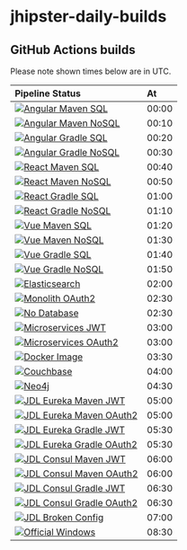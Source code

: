 # jhipster-daily-builds

## GitHub Actions builds

Please note shown times below are in UTC.

| Pipeline Status                                                                | At    |
| :----------------------------------------------------------------------------- | :---- |
| [![Angular Maven SQL][github-angular-maven-sql]][github-actions]               | 00:00 |
| [![Angular Maven NoSQL][github-angular-maven-nosql]][github-actions]           | 00:10 |
| [![Angular Gradle SQL][github-angular-gradle-sql]][github-actions]             | 00:20 |
| [![Angular Gradle NoSQL][github-angular-gradle-nosql]][github-actions]         | 00:30 |
| [![React Maven SQL][github-react-maven-sql]][github-actions]                   | 00:40 |
| [![React Maven NoSQL][github-react-maven-nosql]][github-actions]               | 00:50 |
| [![React Gradle SQL][github-react-gradle-sql]][github-actions]                 | 01:00 |
| [![React Gradle NoSQL][github-react-gradle-nosql]][github-actions]             | 01:10 |
| [![Vue Maven SQL][github-vue-maven-sql]][github-actions]                       | 01:20 |
| [![Vue Maven NoSQL][github-vue-maven-nosql]][github-actions]                   | 01:30 |
| [![Vue Gradle SQL][github-vue-gradle-sql]][github-actions]                     | 01:40 |
| [![Vue Gradle NoSQL][github-vue-gradle-nosql]][github-actions]                 | 01:50 |
| [![Elasticsearch][github-elasticsearch]][github-actions]                       | 02:00 |
| [![Monolith OAuth2][github-monolith-oauth2]][github-actions]                   | 02:30 |
| [![No Database][github-no-database]][github-actions]                           | 02:30 |
| [![Microservices JWT][github-ms-jwt]][github-actions]                          | 03:00 |
| [![Microservices OAuth2][github-ms-oauth2]][github-actions]                    | 03:00 |
| [![Docker Image][github-docker-image]][github-actions]                         | 03:30 |
| [![Couchbase][github-couchbase]][github-actions]                               | 04:00 |
| [![Neo4j][github-neo4j]][github-actions]                                       | 04:30 |
| [![JDL Eureka Maven JWT][github-jdl-eureka-maven-jwt]][github-actions]         | 05:00 |
| [![JDL Eureka Maven OAuth2][github-jdl-eureka-maven-oauth2]][github-actions]   | 05:00 |
| [![JDL Eureka Gradle JWT][github-jdl-eureka-gradle-jwt]][github-actions]       | 05:30 |
| [![JDL Eureka Gradle OAuth2][github-jdl-eureka-gradle-oauth2]][github-actions] | 05:30 |
| [![JDL Consul Maven JWT][github-jdl-consul-maven-jwt]][github-actions]         | 06:00 |
| [![JDL Consul Maven OAuth2][github-jdl-consul-maven-oauth2]][github-actions]   | 06:00 |
| [![JDL Consul Gradle JWT][github-jdl-consul-gradle-jwt]][github-actions]       | 06:30 |
| [![JDL Consul Gradle OAuth2][github-jdl-consul-gradle-oauth2]][github-actions] | 06:30 |
| [![JDL Broken Config][github-jdl-broken-config]][github-actions]               | 07:00 |
| [![Official Windows][github-official-windows]][github-actions]                 | 08:30 |

[github-actions]: https://github.com/tientq/jhipster-daily-builds/actions
[github-angular-maven-sql]: https://github.com/tientq/jhipster-daily-builds/workflows/Angular%20Maven%20SQL/badge.svg
[github-angular-maven-nosql]: https://github.com/tientq/jhipster-daily-builds/workflows/Angular%20Maven%20NoSQL/badge.svg
[github-angular-gradle-sql]: https://github.com/tientq/jhipster-daily-builds/workflows/Angular%20Gradle%20SQL/badge.svg
[github-angular-gradle-nosql]: https://github.com/tientq/jhipster-daily-builds/workflows/Angular%20Gradle%20NoSQL/badge.svg
[github-react-maven-sql]: https://github.com/tientq/jhipster-daily-builds/workflows/React%20Maven%20SQL/badge.svg
[github-react-maven-nosql]: https://github.com/tientq/jhipster-daily-builds/workflows/React%20Maven%20NoSQL/badge.svg
[github-react-gradle-sql]: https://github.com/tientq/jhipster-daily-builds/workflows/React%20Gradle%20SQL/badge.svg
[github-react-gradle-nosql]: https://github.com/tientq/jhipster-daily-builds/workflows/React%20Gradle%20NoSQL/badge.svg
[github-vue-maven-sql]: https://github.com/tientq/jhipster-daily-builds/workflows/Vue%20Maven%20SQL/badge.svg
[github-vue-maven-nosql]: https://github.com/tientq/jhipster-daily-builds/workflows/Vue%20Maven%20NoSQL/badge.svg
[github-vue-gradle-sql]: https://github.com/tientq/jhipster-daily-builds/workflows/Vue%20Gradle%20SQL/badge.svg
[github-vue-gradle-nosql]: https://github.com/tientq/jhipster-daily-builds/workflows/Vue%20Gradle%20NoSQL/badge.svg
[github-elasticsearch]: https://github.com/tientq/jhipster-daily-builds/workflows/Elasticsearch/badge.svg
[github-monolith-oauth2]: https://github.com/tientq/jhipster-daily-builds/workflows/Monolith%20OAuth%202.0/badge.svg
[github-no-database]: https://github.com/tientq/jhipster-daily-builds/workflows/No%20Database/badge.svg
[github-ms-jwt]: https://github.com/tientq/jhipster-daily-builds/workflows/Microservices%20JWT/badge.svg
[github-ms-oauth2]: https://github.com/tientq/jhipster-daily-builds/workflows/Microservices%20OAuth%202.0/badge.svg
[github-docker-image]: https://github.com/tientq/jhipster-daily-builds/workflows/Docker%20Image/badge.svg
[github-couchbase]: https://github.com/tientq/jhipster-daily-builds/workflows/Couchbase/badge.svg
[github-neo4j]: https://github.com/tientq/jhipster-daily-builds/workflows/Neo4j/badge.svg
[github-jdl-eureka-maven-jwt]: https://github.com/tientq/jhipster-daily-builds/workflows/JDL%20Eureka%20Maven%20JWT/badge.svg
[github-jdl-eureka-maven-oauth2]: https://github.com/tientq/jhipster-daily-builds/workflows/JDL%20Eureka%20Maven%20OAuth2/badge.svg
[github-jdl-eureka-gradle-jwt]: https://github.com/tientq/jhipster-daily-builds/workflows/JDL%20Eureka%20Gradle%20JWT/badge.svg
[github-jdl-eureka-gradle-oauth2]: https://github.com/tientq/jhipster-daily-builds/workflows/JDL%20Eureka%20Gradle%20OAuth2/badge.svg
[github-jdl-consul-maven-jwt]: https://github.com/tientq/jhipster-daily-builds/workflows/JDL%20Consul%20Maven%20JWT/badge.svg
[github-jdl-consul-maven-oauth2]: https://github.com/tientq/jhipster-daily-builds/workflows/JDL%20Consul%20Maven%20OAuth2/badge.svg
[github-jdl-consul-gradle-jwt]: https://github.com/tientq/jhipster-daily-builds/workflows/JDL%20Consul%20Gradle%20JWT/badge.svg
[github-jdl-consul-gradle-oauth2]: https://github.com/tientq/jhipster-daily-builds/workflows/JDL%20Consul%20Gradle%20OAuth2/badge.svg
[github-jdl-broken-config]: https://github.com/tientq/jhipster-daily-builds/workflows/JDL%20Broken%20Config/badge.svg
[github-official-windows]: https://github.com/tientq/jhipster-daily-builds/workflows/Official%20Windows/badge.svg
